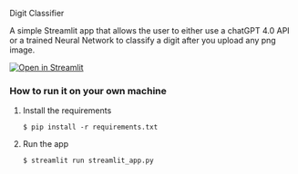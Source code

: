 Digit Classifier

A simple Streamlit app that allows the user to either use a chatGPT 4.0 API or a trained Neural Network to classify a digit after you upload any png image.

[![Open in Streamlit](https://static.streamlit.io/badges/streamlit_badge_black_white.svg)](https://gdp-dashboard-template.streamlit.app/)

### How to run it on your own machine

1. Install the requirements

   ```
   $ pip install -r requirements.txt
   ```

2. Run the app

   ```
   $ streamlit run streamlit_app.py
   ```
